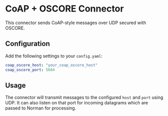 # CoAP + OSCORE Connector

This connector sends CoAP-style messages over UDP secured with OSCORE.

## Configuration

Add the following settings to your `config.yaml`:

```yaml
coap_oscore_host: "your_coap_oscore_host"
coap_oscore_port: 5684
```

## Usage

The connector will transmit messages to the configured ``host`` and ``port``
using UDP. It can also listen on that port for incoming datagrams which are
passed to Norman for processing.
